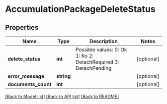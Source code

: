 # AccumulationPackageDeleteStatus

## Properties
Name | Type | Description | Notes
------------ | ------------- | ------------- | -------------
**delete_status** | **int** | Possible values:  0: Ok  1: Ko  2: DetachRequired  3: DetachPending | [optional] 
**error_message** | **string** |  | [optional] 
**documents_count** | **int** |  | [optional] 

[[Back to Model list]](../README.md#documentation-for-models) [[Back to API list]](../README.md#documentation-for-api-endpoints) [[Back to README]](../README.md)


